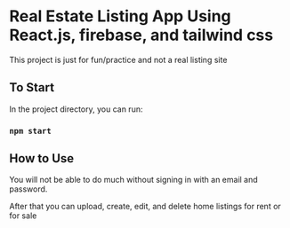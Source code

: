 # Real Estate Listing App Using React.js, firebase, and tailwind css

This project is just for fun/practice and not a real listing site 

## To Start

In the project directory, you can run:

### `npm start`


## How to Use

You will not be able to do much without signing in with an email and password.

After that you can upload, create, edit, and delete home listings for rent or for sale  